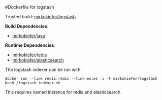 #Dockerfile for logstash

Trusted build: [mirkokiefer/logstash](https://index.docker.io/u/mirkokiefer/logstash/).

**Build Dependencies**:
- [mirkokiefer/java](https://github.com/mirkokiefer/dockerfile-java)

**Runtime Dependencies**:
- [mirkokiefer/redis](https://github.com/mirkokiefer/dockerfile-redis)
- [mirkokiefer/elasticsearch](https://github.com/mirkokiefer/dockerfile-elasticsearch)

The logstash indexer can be run with:

```
docker run --link redis:redis --link es:es -i -t mirkokiefer/logstash bash /logstash-indexer.sh
```

This requires named instance for redis and elasticsearch.
